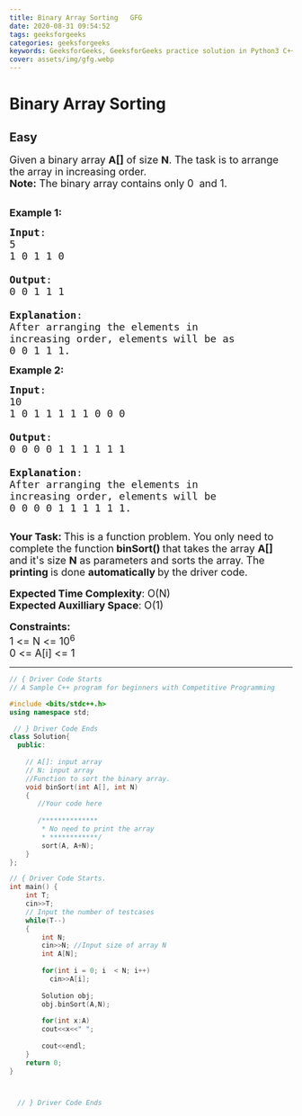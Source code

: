 ```yaml
---
title: Binary Array Sorting   GFG
date: 2020-08-31 09:54:52
tags: geeksforgeeks
categories: geeksforgeeks
keywords: GeeksforGeeks, GeeksforGeeks practice solution in Python3 C++ Java, Binary Array Sorting - GFG solution
cover: assets/img/gfg.webp
---
```



# Binary Array Sorting
## Easy
<div class="problem-statement">
                <p></p><p><span style="font-size:18px">Given a binary array <strong>A[]</strong> of size <strong>N</strong>. The task is to arrange the array in increasing order.</span><br>
<span style="font-size:18px"><strong>Note:</strong> The binary array contains only 0&nbsp; and 1.</span><br>
&nbsp;</p>

<p><span style="font-size:18px"><strong>Example 1:</strong></span></p>

<pre><span style="font-size:18px"><strong>Input</strong>: 
5
1 0 1 1 0

<strong>Output</strong>: 
0 0 1 1 1

<strong>Explanation</strong>: 
After arranging the elements in 
increasing order, elements will be as 
0 0 1 1 1.</span></pre>

<p><span style="font-size:18px"><strong>Example 2:</strong></span></p>

<pre><span style="font-size:18px"><strong>Input</strong>:
10
1 0 1 1 1 1 1 0 0 0

<strong>Output</strong>: 
0 0 0 0 1 1 1 1 1 1

<strong>Explanation</strong>: 
After arranging the elements in 
increasing order, elements will be 
0 0 0 0 1 1 1 1 1 1.
</span>
</pre>

<p><strong><span style="font-size:18px">Your Task:&nbsp;</span></strong><span style="font-size:18px">This is a function problem. You only need to complete the function<strong> binSort()&nbsp;</strong>that takes the array&nbsp;<strong>A[] </strong>and it's size <strong>N</strong> as parameters and sorts the array. The <strong>printing </strong>is done <strong>automatically </strong>by the driver code.</span><br>
<br>
<span style="font-size:18px"><strong>Expected Time Complexity</strong>: O(N)<br>
<strong>Expected Auxilliary Space</strong>: O(1)</span><br>
<br>
<span style="font-size:18px"><strong>Constraints:</strong><br>
1 &lt;=&nbsp;N &lt;= 10<sup>6</sup><br>
0 &lt;= A[i] &lt;= 1</span></p>
 <p></p>
            </div>

---




```cpp
// { Driver Code Starts
// A Sample C++ program for beginners with Competitive Programming

#include <bits/stdc++.h>
using namespace std;

 // } Driver Code Ends
class Solution{
  public:
    
    // A[]: input array
    // N: input array
    //Function to sort the binary array.
    void binSort(int A[], int N)
    {
       //Your code here
       
       /**************
        * No need to print the array
        * ************/
        sort(A, A+N);
    }
};

// { Driver Code Starts.
int main() {
	int T;
	cin>>T;
	// Input the number of testcases
	while(T--)
	{
	    int N;
	    cin>>N; //Input size of array N
	    int A[N]; 
	    
	    for(int i = 0; i  < N; i++)
	      cin>>A[i];
	      
	    Solution obj;
	    obj.binSort(A,N);
	    
	    for(int x:A)
	    cout<<x<<" ";
	      
	    cout<<endl;
	}
	return 0;
}



  // } Driver Code Ends
```
